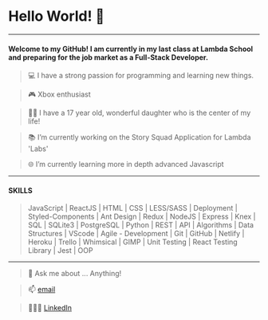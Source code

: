 # Hello World! 👋
---
  #### Welcome to my GitHub! I am currently in my last class at Lambda School and preparing for the job market as a Full-Stack Developer.
  >  💻 I have a strong passion for programming and learning new things.
    
  >  🎮 Xbox enthusiast
    
  >  👱‍♀️ I have a 17 year old, wonderful daughter who is the center of my life!

> 📚 I’m currently working on the Story Squad Application for Lambda 'Labs'
   
> 🌐 I’m currently learning more in depth advanced Javascript
---
#### SKILLS
>JavaScript | ReactJS | HTML | CSS | LESS/SASS | Deployment | Styled-Components | Ant Design | Redux | NodeJS | Express | Knex | SQL | SQLite3 | PostgreSQL | Python | REST | API | Algorithms | Data Structures | VScode | Agile - Development | Git | GitHub | Netlify | Heroku | Trello | Whimsical | GIMP | Unit Testing | React Testing Library | Jest | OOP
---
> 💬 Ask me about ... Anything!

> 📫 [email](scott.a.fuston@gmail.com)
    
> 🙋🏽‍♂️ [LinkedIn](https://www.linkedin.com/in/scott-fuston/)
